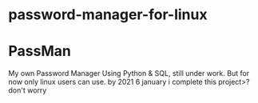 # password-manager-for-linux
# PassMan
My own Password Manager Using Python &amp; SQL, still under work. But for now only linux users can use.
by 2021 6 january i complete this project>? don't worry 
